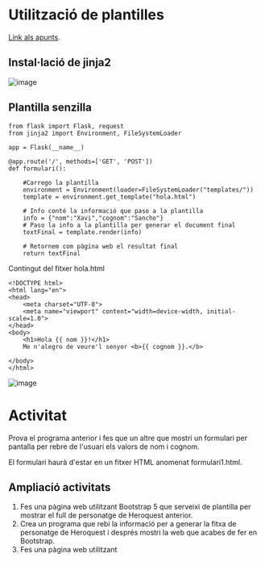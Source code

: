 # Utilització de plantilles

[Link als apunts](https://dungeonofbits.com/utilizar-templates-con-python-y-jinja2.html).

## Instal·lació de jinja2

![image](https://github.com/user-attachments/assets/5db9141a-b921-40c0-9c77-acee410a97b3)

## Plantilla senzilla

```
from flask import Flask, request
from jinja2 import Environment, FileSystemLoader

app = Flask(__name__)

@app.route('/', methods=['GET', 'POST'])
def formulari():

    #Carrego la plantilla
    environment = Environment(loader=FileSystemLoader("templates/"))
    template = environment.get_template("hola.html")

    # Info conté la informació que paso a la plantilla
    info = {"nom":"Xavi","cognom":"Sancho"}
    # Paso la info a la plantilla per generar el document final
    textFinal = template.render(info)

    # Retornem com pàgina web el resultat final
    return textFinal
```

Contingut del fitxer hola.html

```
<!DOCTYPE html>
<html lang="en">
<head>
    <meta charset="UTF-8">
    <meta name="viewport" content="width=device-width, initial-scale=1.0">
</head>
<body>
    <h1>Hola {{ nom }}!</h1>
    Me n'alegro de veure'l senyor <b>{{ cognom }}.</b>
    
</body>
</html>
```

![image](https://github.com/user-attachments/assets/fe54bd70-04a2-4294-9acd-3bd80014c53e)

# Activitat

Prova el programa anterior i fes que un altre que mostri un formulari per pantalla per rebre de l'usuari els valors de nom i cognom.

El formulari haurà d'estar en un fitxer HTML anomenat formulari1.html.

## Ampliació activitats

1. Fes una pàgina web utilitzant Bootstrap 5 que serveixi de plantilla per mostrar el full de personatge de Heroquest anterior.
2. Crea un programa que rebi la informació per a generar la fitxa de personatge de Heroquest i després mostri la web que acabes de fer en Bootstrap.
3. Fes una pàgina web utilitzant   
